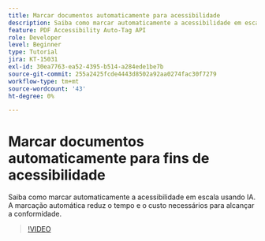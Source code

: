 ```yaml
---
title: Marcar documentos automaticamente para acessibilidade
description: Saiba como marcar automaticamente a acessibilidade em escala usando IA
feature: PDF Accessibility Auto-Tag API
role: Developer
level: Beginner
type: Tutorial
jira: KT-15031
exl-id: 30ea7763-ea52-4395-b514-a284ede1be7b
source-git-commit: 255a2425fcde4443d8502a92aa0274fac30f7279
workflow-type: tm+mt
source-wordcount: '43'
ht-degree: 0%

---
```


# Marcar documentos automaticamente para fins de acessibilidade

Saiba como marcar automaticamente a acessibilidade em escala usando IA. A marcação automática reduz o tempo e o custo necessários para alcançar a conformidade.

>[!VIDEO](https://video.tv.adobe.com/v/3428310?hidetitle=true)
